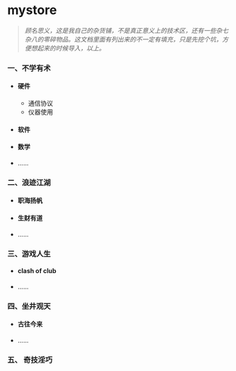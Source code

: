 # mystore


> *顾名思义，这是我自己的杂货铺，不是真正意义上的技术区，还有一些杂七杂八的零碎物品。这文档里面有列出来的不一定有填充，只是先挖个坑，方便想起来的时候导入，以上。*


### 一、不学有术
- #### 硬件
	- 通信协议
	- 仪器使用
- #### 软件
- #### 数学
- ......
### 二、浪迹江湖

- #### 职海扬帆
- #### 生财有道
- ......
### 三、游戏人生
- #### clash of club
- ......
### 四、坐井观天
- #### 古往今来
- ......
### 五、 奇技淫巧